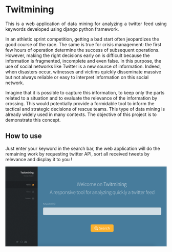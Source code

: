 # Twitmining

<p align="justify">
This is a web application of data mining for analyzing a twitter feed using keywords developed using django python framework.

In an athletic sprint competition, getting a bad start often jeopardizes the good course of the race. The same is true for crisis management: the first few hours of operation determine the success of subsequent operations. However, making the right decisions early on is difficult because the information is fragmented, incomplete and even false. In this purpose, the use of social networks like Twitter is a new source of information. Indeed, when disasters occur, witnesses and victims quickly disseminate massive but not always reliable or easy to interpret information on this social network.

Imagine that it is possible to capture this information, to keep only the parts related to a situation and to evaluate the relevance of the information by crossing. This would potentially provide a formidable tool to inform the tactical and strategic decisions of rescue teams. This type of data mining is already widely used in many contexts. The objective of this project is to demonstrate this concept.
</p>

## How to use

Just enter your keyword in the search bar, the web application will do the remaining work by requesting twitter API, sort all received tweets by relevance and display it to you !

![GitHub Logo](/img/twitmining.png)
